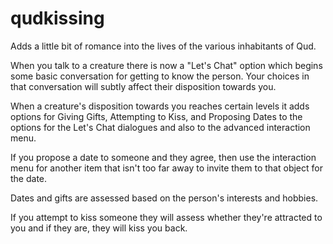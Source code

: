 # qudkissing
Adds a little bit of romance into the lives of the various inhabitants of Qud.

When you talk to a creature there is now a "Let's Chat" option which begins some basic conversation for getting to know the person. Your choices in that conversation will subtly affect their disposition towards you.

When a creature's disposition towards you reaches certain levels it adds options for Giving Gifts, Attempting to Kiss, and Proposing Dates to the options for the Let's Chat dialogues and also to the advanced interaction menu.

If you propose a date to someone and they agree, then use the interaction menu for another item that isn't too far away to invite them to that object for the date.

Dates and gifts are assessed based on the person's interests and hobbies.

If you attempt to kiss someone they will assess whether they're attracted to you and if they are, they will kiss you back.
